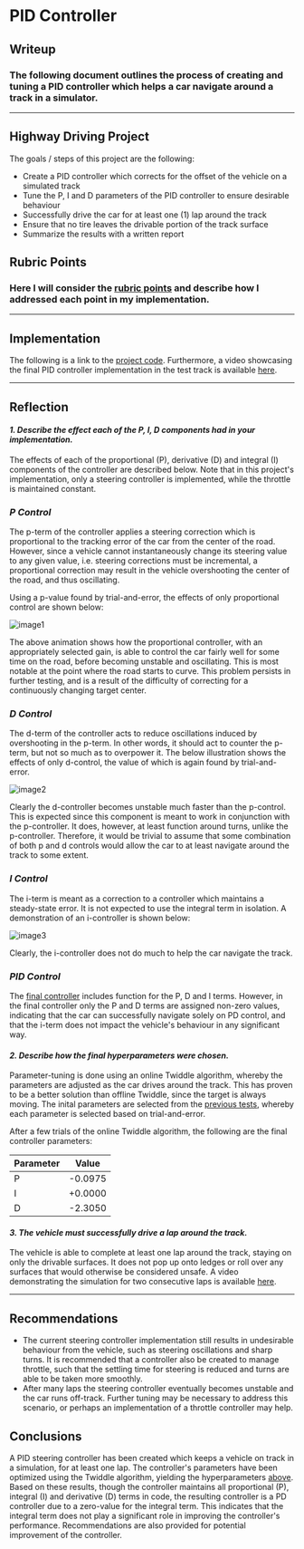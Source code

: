 # **PID Controller** 

## Writeup

### The following document outlines the process of creating and tuning a PID controller which helps a car navigate around a track in a simulator.

---

## Highway Driving Project

The goals / steps of this project are the following:
* Create a PID controller which corrects for the offset of the vehicle on a simulated track
* Tune the P, I and D parameters of the PID controller to ensure desirable behaviour
* Successfully drive the car for at least one (1) lap around the track
* Ensure that no tire leaves the drivable portion of the track surface
* Summarize the results with a written report


[//]: # (Image References)

[image1]: ./images/p_only.gif "P Only Control"
[image2]: ./images/d_only.gif "D Only Control"
[image3]: ./images/i_only.gif "I Only Control"
[image4]: ./images/pd_only.gif "PD Only Control"
[image5]: ./images/pid_only_untuned.gif "PID Only Control"

## Rubric Points
### Here I will consider the [rubric points](https://review.udacity.com/#!/rubrics/1972/view) and describe how I addressed each point in my implementation.  

---
## Implementation

The following is a link to the [project code](https://github.com/rezarajan/sdc-pid-controller). Furthermore, a video showcasing the final PID controller implementation in the test track is available [here](https://youtu.be/AJYaWOHqug8).

---

## Reflection

#### *1. Describe the effect each of the P, I, D components had in your implementation.*

The effects of each of the proportional (P), derivative (D) and integral (I) components of the controller are described below. Note that in this project's implementation, only a steering controller is implemented, while the throttle is maintained constant.

### *P Control*

The p-term of the controller applies a steering correction which is proportional to the tracking error of the car from the center of the road. However, since a vehicle cannot instantaneously change its steering value to any given value, i.e. steering corrections must be incremental, a proportional correction may result in the vehicle overshooting the center of the road, and thus oscillating.

Using a p-value found by trial-and-error, the effects of only proportional control are shown below:

![image1]

The above animation shows how the proportional controller, with an appropriately selected gain, is able to control the car fairly well for some time on the road, before becoming unstable and oscillating. This is most notable at the point where the road starts to curve. This problem persists in further testing, and is a result of the difficulty of correcting for a continuously changing target center.

### *D Control*

The d-term of the controller acts to reduce oscillations induced by overshooting in the p-term. In other words, it should act to counter the p-term, but not so much as to overpower it. The below illustration shows the effects of only d-control, the value of which is again found by trial-and-error.

![image2]

Clearly the d-controller becomes unstable much faster than the p-control. This is expected since this component is meant to work in conjunction with the p-controller. It does, however, at least function around turns, unlike the p-controller. Therefore, it would be trivial to assume that some combination of both p and d controls would allow the car to at least navigate around the track to some extent.

### *I Control*

The i-term is meant as a correction to a controller which maintains a steady-state error. It is not expected to use the integral term in isolation. A demonstration of an i-controller is shown below: 

![image3]

Clearly, the i-controller does not do much to help the car navigate the track.

### *PID Control*

The [final controller](https://youtu.be/AJYaWOHqug8) includes function for the P, D and I terms. However, in the final controller only the P and D terms are assigned non-zero values, indicating that the car can successfully navigate solely on PD control, and that the i-term does not impact the vehicle's behaviour in any significant way.
#### *2. Describe how the final hyperparameters were chosen.*

Parameter-tuning is done using an online Twiddle algorithm, whereby the parameters are adjusted as the car drives around the track. This has proven to be a better solution than offline Twiddle, since the target is always moving. The inital parameters are selected from the [previous tests](#1-describe-the-effect-each-of-the-p-i-d-components-had-in-your-implementation), whereby each parameter is selected based on trial-and-error.

After a few trials of the online Twiddle algorithm, the following are the final controller parameters:

| Parameter | Value |
|-----------|-------|
|P          |-0.0975|
|I          |+0.0000|
|D          |-2.3050|

#### *3. The vehicle must successfully drive a lap around the track.*

The vehicle is able to complete at least one lap around the track, staying on only the drivable surfaces. It does not pop up onto ledges or roll over any surfaces that would otherwise be considered unsafe. A video demonstrating the simulation for two consecutive laps is available [here](#https://youtu.be/AJYaWOHqug8).


---

## Recommendations

* The current steering controller implementation still results in undesirable behaviour from the vehicle, such as steering oscillations and sharp turns. It is recommended that a controller also be created to manage throttle, such that the settling time for steering is reduced and turns are able to be taken more smoothly.
* After many laps the steering controller eventually becomes unstable and the car runs off-track. Further tuning may be necessary to address this scenario, or perhaps an implementation of a throttle controller may help.

## Conclusions

A PID steering controller has been created which keeps a vehicle on track in a simulation, for at least one lap. The controller's parameters have been optimized using the Twiddle algorithm, yielding the hyperparameters [above](#2-describe-how-the-final-hyperparameters-were-chosen). Based on these results, though the controller maintains all proportional (P), integral (I) and derivative (D) terms in code, the resulting controller is a PD controller due to a zero-value for the integral term. This indicates that the integral term does not play a significant role in improving the controller's performance. Recommendations are also provided for potential improvement of the controller.